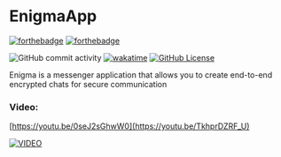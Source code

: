# EnigmaApp

[![forthebadge](https://forthebadge.com/images/badges/built-for-android.svg)](http://forthebadge.com)
[![forthebadge](https://forthebadge.com/images/badges/made-with-java.svg)](http://forthebadge.com)

![GitHub commit activity](https://img.shields.io/github/commit-activity/t/Ezhidzee/EnigmaApp)
[![wakatime](https://wakatime.com/badge/user/7eaa7bf4-d228-41d2-b2ef-8f78d2dad8e9/project/018e5143-b659-4a55-b6d8-67665a085b66.svg)](https://wakatime.com/@Ezhidze/projects/rfdnefykco)
[![GitHub License](https://img.shields.io/github/license/Ezhidzee/EnigmaApp)](https://github.com/Ezhidzee/EnigmaApp/blob/master/LICENSE)

Enigma is a messenger application that allows you to create end-to-end encrypted chats for secure communication

### Video:

[https://youtu.be/0seJ2sGhwW0](https://youtu.be/TkhprDZRF_U)

[![VIDEO](https://i.ytimg.com/vi/TkhprDZRF_U/hqdefault.jpg)](https://youtu.be/TkhprDZRF_U)
